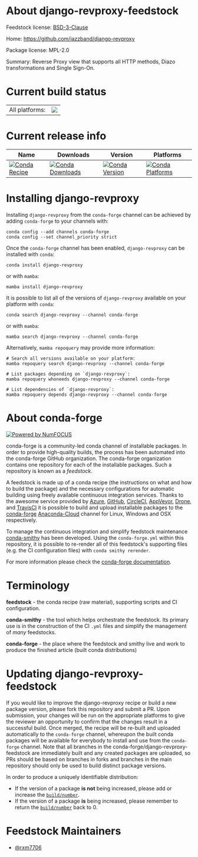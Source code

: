 About django-revproxy-feedstock
===============================

Feedstock license: [BSD-3-Clause](https://github.com/conda-forge/django-revproxy-feedstock/blob/main/LICENSE.txt)

Home: https://github.com/jazzband/django-revproxy

Package license: MPL-2.0

Summary: Reverse Proxy view that supports all HTTP methods, Diazo transformations and Single Sign-On.

Current build status
====================


<table><tr><td>All platforms:</td>
    <td>
      <a href="https://dev.azure.com/conda-forge/feedstock-builds/_build/latest?definitionId=20471&branchName=main">
        <img src="https://dev.azure.com/conda-forge/feedstock-builds/_apis/build/status/django-revproxy-feedstock?branchName=main">
      </a>
    </td>
  </tr>
</table>

Current release info
====================

| Name | Downloads | Version | Platforms |
| --- | --- | --- | --- |
| [![Conda Recipe](https://img.shields.io/badge/recipe-django--revproxy-green.svg)](https://anaconda.org/conda-forge/django-revproxy) | [![Conda Downloads](https://img.shields.io/conda/dn/conda-forge/django-revproxy.svg)](https://anaconda.org/conda-forge/django-revproxy) | [![Conda Version](https://img.shields.io/conda/vn/conda-forge/django-revproxy.svg)](https://anaconda.org/conda-forge/django-revproxy) | [![Conda Platforms](https://img.shields.io/conda/pn/conda-forge/django-revproxy.svg)](https://anaconda.org/conda-forge/django-revproxy) |

Installing django-revproxy
==========================

Installing `django-revproxy` from the `conda-forge` channel can be achieved by adding `conda-forge` to your channels with:

```
conda config --add channels conda-forge
conda config --set channel_priority strict
```

Once the `conda-forge` channel has been enabled, `django-revproxy` can be installed with `conda`:

```
conda install django-revproxy
```

or with `mamba`:

```
mamba install django-revproxy
```

It is possible to list all of the versions of `django-revproxy` available on your platform with `conda`:

```
conda search django-revproxy --channel conda-forge
```

or with `mamba`:

```
mamba search django-revproxy --channel conda-forge
```

Alternatively, `mamba repoquery` may provide more information:

```
# Search all versions available on your platform:
mamba repoquery search django-revproxy --channel conda-forge

# List packages depending on `django-revproxy`:
mamba repoquery whoneeds django-revproxy --channel conda-forge

# List dependencies of `django-revproxy`:
mamba repoquery depends django-revproxy --channel conda-forge
```


About conda-forge
=================

[![Powered by
NumFOCUS](https://img.shields.io/badge/powered%20by-NumFOCUS-orange.svg?style=flat&colorA=E1523D&colorB=007D8A)](https://numfocus.org)

conda-forge is a community-led conda channel of installable packages.
In order to provide high-quality builds, the process has been automated into the
conda-forge GitHub organization. The conda-forge organization contains one repository
for each of the installable packages. Such a repository is known as a *feedstock*.

A feedstock is made up of a conda recipe (the instructions on what and how to build
the package) and the necessary configurations for automatic building using freely
available continuous integration services. Thanks to the awesome service provided by
[Azure](https://azure.microsoft.com/en-us/services/devops/), [GitHub](https://github.com/),
[CircleCI](https://circleci.com/), [AppVeyor](https://www.appveyor.com/),
[Drone](https://cloud.drone.io/welcome), and [TravisCI](https://travis-ci.com/)
it is possible to build and upload installable packages to the
[conda-forge](https://anaconda.org/conda-forge) [Anaconda-Cloud](https://anaconda.org/)
channel for Linux, Windows and OSX respectively.

To manage the continuous integration and simplify feedstock maintenance
[conda-smithy](https://github.com/conda-forge/conda-smithy) has been developed.
Using the ``conda-forge.yml`` within this repository, it is possible to re-render all of
this feedstock's supporting files (e.g. the CI configuration files) with ``conda smithy rerender``.

For more information please check the [conda-forge documentation](https://conda-forge.org/docs/).

Terminology
===========

**feedstock** - the conda recipe (raw material), supporting scripts and CI configuration.

**conda-smithy** - the tool which helps orchestrate the feedstock.
                   Its primary use is in the construction of the CI ``.yml`` files
                   and simplify the management of *many* feedstocks.

**conda-forge** - the place where the feedstock and smithy live and work to
                  produce the finished article (built conda distributions)


Updating django-revproxy-feedstock
==================================

If you would like to improve the django-revproxy recipe or build a new
package version, please fork this repository and submit a PR. Upon submission,
your changes will be run on the appropriate platforms to give the reviewer an
opportunity to confirm that the changes result in a successful build. Once
merged, the recipe will be re-built and uploaded automatically to the
`conda-forge` channel, whereupon the built conda packages will be available for
everybody to install and use from the `conda-forge` channel.
Note that all branches in the conda-forge/django-revproxy-feedstock are
immediately built and any created packages are uploaded, so PRs should be based
on branches in forks and branches in the main repository should only be used to
build distinct package versions.

In order to produce a uniquely identifiable distribution:
 * If the version of a package **is not** being increased, please add or increase
   the [``build/number``](https://docs.conda.io/projects/conda-build/en/latest/resources/define-metadata.html#build-number-and-string).
 * If the version of a package **is** being increased, please remember to return
   the [``build/number``](https://docs.conda.io/projects/conda-build/en/latest/resources/define-metadata.html#build-number-and-string)
   back to 0.

Feedstock Maintainers
=====================

* [@rxm7706](https://github.com/rxm7706/)

